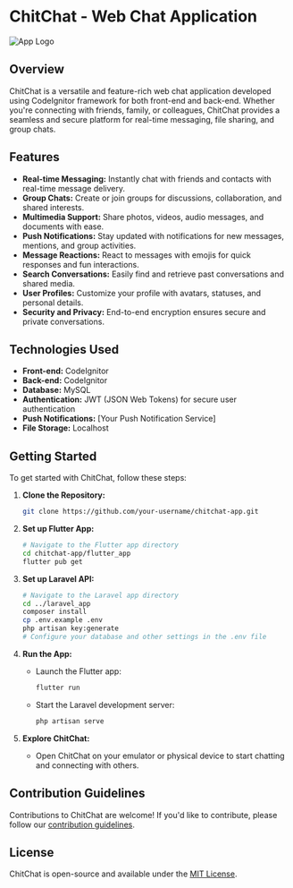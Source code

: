 # ChitChat - Web Chat Application

![App Logo](link_to_your_logo)

## Overview

ChitChat is a versatile and feature-rich web chat application developed using CodeIgnitor framework for both front-end and back-end. Whether you're connecting with friends, family, or colleagues, ChitChat provides a seamless and secure platform for real-time messaging, file sharing, and group chats.

## Features

- **Real-time Messaging:** Instantly chat with friends and contacts with real-time message delivery.
- **Group Chats:** Create or join groups for discussions, collaboration, and shared interests.
- **Multimedia Support:** Share photos, videos, audio messages, and documents with ease.
- **Push Notifications:** Stay updated with notifications for new messages, mentions, and group activities.
- **Message Reactions:** React to messages with emojis for quick responses and fun interactions.
- **Search Conversations:** Easily find and retrieve past conversations and shared media.
- **User Profiles:** Customize your profile with avatars, statuses, and personal details.
- **Security and Privacy:** End-to-end encryption ensures secure and private conversations.

## Technologies Used

- **Front-end:** CodeIgnitor
- **Back-end:** CodeIgnitor
- **Database:** MySQL
- **Authentication:** JWT (JSON Web Tokens) for secure user authentication
- **Push Notifications:** [Your Push Notification Service]
- **File Storage:** Localhost

## Getting Started

To get started with ChitChat, follow these steps:

1. **Clone the Repository:**
   ```bash
   git clone https://github.com/your-username/chitchat-app.git
   ```

2. **Set up Flutter App:**
   ```bash
   # Navigate to the Flutter app directory
   cd chitchat-app/flutter_app
   flutter pub get
   ```

3. **Set up Laravel API:**
   ```bash
   # Navigate to the Laravel app directory
   cd ../laravel_app
   composer install
   cp .env.example .env
   php artisan key:generate
   # Configure your database and other settings in the .env file
   ```

4. **Run the App:**
   - Launch the Flutter app:
     ```bash
     flutter run
     ```
   - Start the Laravel development server:
     ```bash
     php artisan serve
     ```

5. **Explore ChitChat:**
   - Open ChitChat on your emulator or physical device to start chatting and connecting with others.

## Contribution Guidelines

Contributions to ChitChat are welcome! If you'd like to contribute, please follow our [contribution guidelines](link_to_contributing_guidelines).

## License

ChitChat is open-source and available under the [MIT License](link_to_license).
